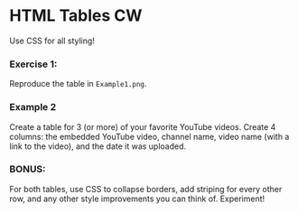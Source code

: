 # HTML Tables CW
Use CSS for all styling!

### Exercise 1:
Reproduce the table in ```Example1.png```. 

### Example 2
Create a table for 3 (or more) of your favorite YouTube videos. Create 4 columns: the embedded YouTube video, channel name, video name (with a link to the video), and the date it was uploaded. 

### BONUS:
For both tables, use CSS to collapse borders, add striping for every other row, and any other style improvements you can think of. Experiment!



